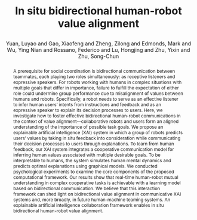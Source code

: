 ---
layout: pub
type: journal
key: bidirectional22scirob
title: >
    In situ bidirectional human-robot value alignment
author: Yuan, Luyao and Gao, Xiaofeng and Zheng, Zilong and Edmonds, Mark and Wu, Ying Nian and Rossano, Federico and Lu, Hongjing and Zhu, Yixin and Zhu, Song-Chun 
equalauthor: Yuan, Luyao and Gao, Xiaofeng and Zheng, Zilong
correspondance: Yuan, Luyao and Lu, Hongjing and Zhu, Yixin and Zhu, Song-Chun
website: https://yzhu.io/publication/teaming2022scirob/
abbr: ScienceRobotics
journal: Science Robotics
supp: https://www.science.org/action/downloadSupplement?doi=10.1126%2Fscirobotics.abm4183&file=scirobotics.abm4183_sm.pdf
video: https://vimeo.com/730025438
code: https://doi.org/10.5068/D1XT3V
year: 2022
sticky: true
abstract: >
    A prerequisite for social coordination is bidirectional communication between teammates, each playing two roles simultaneously: as receptive listeners and expressive speakers. For robots working with humans in complex situations with multiple goals that differ in importance, failure to fulfill the expectation of either role could undermine group performance due to misalignment of values between humans and robots. Specifically, a robot needs to serve as an effective listener to infer human users’ intents from instructions and feedback and as an expressive speaker to explain its decision processes to users. Here, we investigate how to foster effective bidirectional human-robot communications in the context of value alignment—collaborative robots and users form an aligned understanding of the importance of possible task goals. We propose an explainable artificial intelligence (XAI) system in which a group of robots predicts users’ values by taking in situ feedback into consideration while communicating their decision processes to users through explanations. To learn from human feedback, our XAI system integrates a cooperative communication model for inferring human values associated with multiple desirable goals. To be interpretable to humans, the system simulates human mental dynamics and predicts optimal explanations using graphical models. We conducted psychological experiments to examine the core components of the proposed computational framework. Our results show that real-time human-robot mutual understanding in complex cooperative tasks is achievable with a learning model based on bidirectional communication. We believe that this interaction framework can shed light on bidirectional value alignment in communicative XAI systems and, more broadly, in future human-machine teaming systems. An explainable artificial intelligence collaboration framework enables in situ bidirectional human-robot value alignment.
bibtex: >
    @article{
        doi:10.1126/scirobotics.abm4183,
        author = {Luyao Yuan  and Xiaofeng Gao  and Zilong Zheng  and Mark Edmonds  and Ying Nian Wu  and Federico Rossano  and Hongjing Lu  and Yixin Zhu  and Song-Chun Zhu },
        title = {In situ bidirectional human-robot value alignment},
        journal = {Science Robotics},
        volume = {7},
        number = {68},
        pages = {eabm4183},
        year = {2022},
        doi = {10.1126/scirobotics.abm4183},
        URL = {https://www.science.org/doi/abs/10.1126/scirobotics.abm4183},
        eprint = {https://www.science.org/doi/pdf/10.1126/scirobotics.abm4183}
    }
---